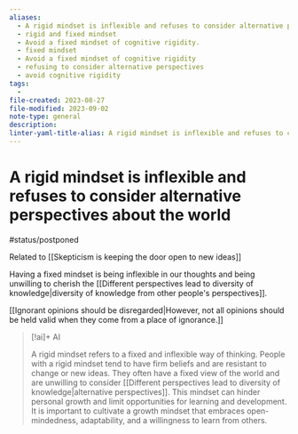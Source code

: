 ```yaml
---
aliases:
  - A rigid mindset is inflexible and refuses to consider alternative perspectives about the world
  - rigid and fixed mindset
  - Avoid a fixed mindset of cognitive rigidity.
  - fixed mindset
  - Avoid a fixed mindset of cognitive rigidity
  - refusing to consider alternative perspectives
  - avoid cognitive rigidity
tags:
  - 
file-created: 2023-08-27
file-modified: 2023-09-02
note-type: general
description: 
linter-yaml-title-alias: A rigid mindset is inflexible and refuses to consider alternative perspectives about the world
---
```


# A rigid mindset is inflexible and refuses to consider alternative perspectives about the world

#status/postponed

Related to [[Skepticism is keeping the door open to new ideas]]

Having a fixed mindset is being inflexible in our thoughts and being unwilling to cherish the [[Different perspectives lead to diversity of knowledge|diversity of knowledge from other people's perspectives]].

[[Ignorant opinions should be disregarded|However, not all opinions should be held valid when they come from a place of ignorance.]]

> [!ai]+ AI
>
> A rigid mindset refers to a fixed and inflexible way of thinking. People with a rigid mindset tend to have firm beliefs and are resistant to change or new ideas. They often have a fixed view of the world and are unwilling to consider [[Different perspectives lead to diversity of knowledge|alternative perspectives]]. This mindset can hinder personal growth and limit opportunities for learning and development. It is important to cultivate a growth mindset that embraces open-mindedness, adaptability, and a willingness to learn from others.
